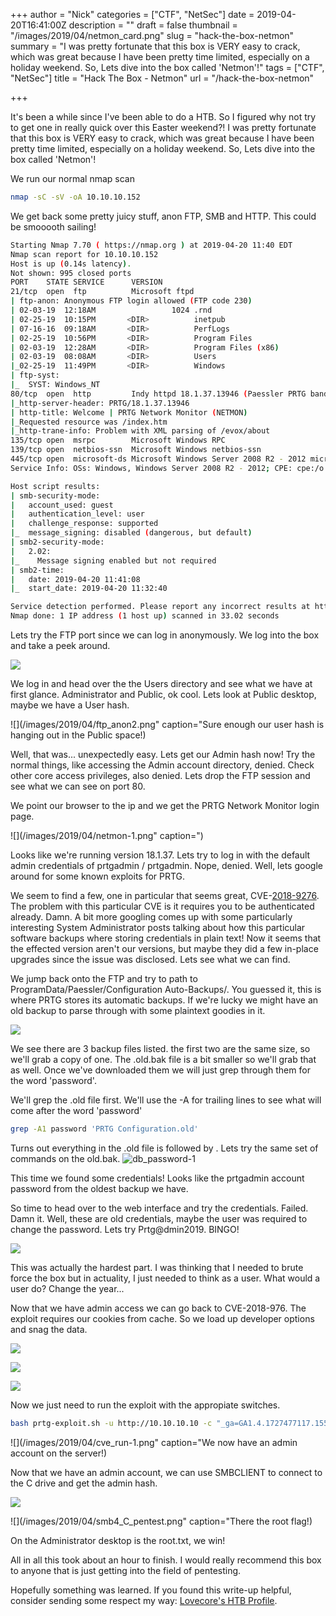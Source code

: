 +++
author = "Nick"
categories = ["CTF", "NetSec"]
date = 2019-04-20T16:41:00Z
description = ""
draft = false
thumbnail = "/images/2019/04/netmon_card.png"
slug = "hack-the-box-netmon"
summary = "I was pretty fortunate that this box is VERY easy to crack, which was great because I have been pretty time limited, especially on a holiday weekend. So, Lets dive into the box called 'Netmon'!"
tags = ["CTF", "NetSec"]
title = "Hack The Box - Netmon"
url = "/hack-the-box-netmon"

+++


It's been a while since I've been able to do a HTB. So I figured why not try to get one in really quick over this Easter weekend?! I was pretty fortunate that this box is VERY easy to crack, which was great because I have been pretty time limited, especially on a holiday weekend. So, Lets dive into the box called 'Netmon'!

We run our normal nmap scan

```bash
nmap -sC -sV -oA 10.10.10.152
```

We get back some pretty juicy stuff, anon FTP, SMB and HTTP. This could be smooooth sailing!

```bash
Starting Nmap 7.70 ( https://nmap.org ) at 2019-04-20 11:40 EDT
Nmap scan report for 10.10.10.152
Host is up (0.14s latency).
Not shown: 995 closed ports
PORT    STATE SERVICE      VERSION
21/tcp  open  ftp          Microsoft ftpd
| ftp-anon: Anonymous FTP login allowed (FTP code 230)
| 02-03-19  12:18AM                 1024 .rnd
| 02-25-19  10:15PM       <DIR>          inetpub
| 07-16-16  09:18AM       <DIR>          PerfLogs
| 02-25-19  10:56PM       <DIR>          Program Files
| 02-03-19  12:28AM       <DIR>          Program Files (x86)
| 02-03-19  08:08AM       <DIR>          Users
|_02-25-19  11:49PM       <DIR>          Windows
| ftp-syst: 
|_  SYST: Windows_NT
80/tcp  open  http         Indy httpd 18.1.37.13946 (Paessler PRTG bandwidth monitor)
|_http-server-header: PRTG/18.1.37.13946
| http-title: Welcome | PRTG Network Monitor (NETMON)
|_Requested resource was /index.htm
|_http-trane-info: Problem with XML parsing of /evox/about
135/tcp open  msrpc        Microsoft Windows RPC
139/tcp open  netbios-ssn  Microsoft Windows netbios-ssn
445/tcp open  microsoft-ds Microsoft Windows Server 2008 R2 - 2012 microsoft-ds
Service Info: OSs: Windows, Windows Server 2008 R2 - 2012; CPE: cpe:/o:microsoft:windows

Host script results:
| smb-security-mode: 
|   account_used: guest
|   authentication_level: user
|   challenge_response: supported
|_  message_signing: disabled (dangerous, but default)
| smb2-security-mode: 
|   2.02: 
|_    Message signing enabled but not required
| smb2-time: 
|   date: 2019-04-20 11:41:08
|_  start_date: 2019-04-20 11:32:40

Service detection performed. Please report any incorrect results at https://nmap.org/submit/ .
Nmap done: 1 IP address (1 host up) scanned in 33.02 seconds
```

Lets try the FTP port since we can log in anonymously. We log into the box and take a peek around.

![](/images/2019/04/ftp_anon1-1.png)

We log in and head over the the Users directory and see what we have at first glance. Administrator and Public, ok cool. Lets look at Public desktop, maybe we have a User hash.

![](/images/2019/04/ftp_anon2.png" caption="Sure enough our user hash is hanging out in the Public space!)

Well, that was... unexpectedly easy. Lets get our Admin hash now! Try the normal things, like accessing the Admin account directory, denied. Check other core access privileges, also denied. Lets drop the FTP session and see what we can see on port 80.

We point our browser to the ip and we get the PRTG Network Monitor login page.

![](/images/2019/04/netmon-1.png" caption=")

Looks like we're running version 18.1.37. Lets try to log in with the default admin credentials of prtgadmin / prtgadmin. Nope, denied. Well, lets google around for some known exploits for PRTG.

We seem to find a few, one in particular that seems great, CVE-[2018-9276](https://www.exploit-db.com/exploits/46527). The problem with this particular CVE is it requires you to be authenticated already. Damn. A bit more googling comes up with some particularly interesting System Administrator posts talking about how this particular software backups where storing credentials in plain text! Now it seems that the effected version aren't our versions, but maybe they did a few in-place upgrades since the issue was disclosed. Lets see what we can find.

We jump back onto the FTP and try to path to ProgramData/Paessler/Configuration Auto-Backups/. You guessed it, this is where PRTG stores its automatic backups. If we're lucky we might have an old backup to parse through with some plaintext goodies in it.

![](/images/2019/04/ftp_ls_programData.png)

We see there are 3 backup files listed. the first two are the same size, so we'll grab a copy of one. The .old.bak file is a bit smaller so we'll grab that as well. Once we've downloaded them we will just grep through them for the word 'password'.

We'll grep the .old file first. We'll use the -A for trailing lines to see what will come after the word 'password'
```bash
grep -A1 password 'PRTG Configuration.old'
```
Turns out everything in the .old file is followed by <encrypted>. Lets try the same set of commands on the old.bak.
![db_password-1](__GHOST_URL__/content/images/2019/04/db_password-1.png)
    
This time we found some credentials! Looks like the prtgadmin account password from the oldest backup we have.

So time to head over to the web interface and try the credentials. Failed. Damn it. Well, these are old credentials, maybe the user was required to change the password. Lets try Prtg@dmin2019. BINGO!

![](/images/2019/04/netmon-2.png)

This was actually the hardest part. I was thinking that I needed to brute force the box but in actuality, I just needed to think as a user. What would a user do? Change the year...

Now that we have admin access we can go back to CVE-2018-976. The exploit requires our cookies from cache. So we load up developer options and snag the data.

![](/images/2019/04/cookie1.png)

![](/images/2019/04/cookie2-1.png)

![](/images/2019/04/cookie3.png)

Now we just need to run the exploit with the appropiate switches.
```bash
bash prtg-exploit.sh -u http://10.10.10.10 -c "_ga=GA1.4.1727477117.1555948138; _gid=GA1.4.1609818662.1555948138; OCTOPUS1813713946=ezM4QUUyMDVCLUNBNkEtNEEwQS1BNjc4LUEzMzVEMTM1Qjk1MX0%3D; _gat=1"
```

![](/images/2019/04/cve_run-1.png" caption="We now have an admin account on the server!)

Now that we have an admin account, we can use SMBCLIENT to connect to the C drive and get the admin hash.

![](/images/2019/04/smb3_C_pentest.png)

![](/images/2019/04/smb4_C_pentest.png" caption="There the root flag!)

On the Administrator desktop is the root.txt, we win!

All in all this took about an hour to finish. I would really recommend this box to anyone that is just getting into the field of pentesting.

Hopefully something was learned. If you found this write-up helpful, consider sending some respect my way: [Lovecore's HTB Profile](https://www.hackthebox.eu/home/users/profile/95635).

